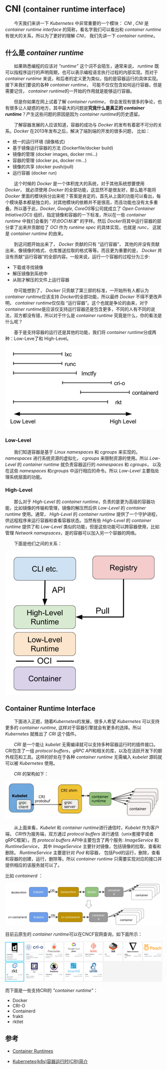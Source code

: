 # CNI  <small>(container runtime interface)</small>

&emsp;&emsp;今天我们来讲一下 *Kubernetes* 中非常重要的一个模块： *CNI* , *CNI* 是 *container runtime interface* 的简称，看名字我们可以看出和 *container runtime* 有很大的关系，所以为了更好的理解 *CNI*， 我们先讲一下 *container runtime*。

## 什么是 *container runtime*

&emsp;&emsp;如果熟悉编程的应该对 *"runtime"* 这个词不会陌生，通常来说， *runtime* 既可以指程序运行的声明周期，也可以表示编程语言执行过程的内部实现。而对于 *container runtime* 来说，和后者的定义更为类似，指的是容器运行的具体实现。接下来我们要说的各种 *container runtime*， 可能不仅仅包含如何运行容器，但是需要记住， *container runtime*的一开始的作用就是能够运行容器。

&emsp;&emsp;但是你如果在网上试着了解 *container runtime*， 你会发现有很多的争论，也有很多让人疑惑的地方，其中最大的问题是**究竟什么是真正的 *container runtime***？产生这些问题的原因是因为 *container runtime*的历史遗留。

&emsp;&emsp;了解容器发展的人应该知道，容器的成功与 *Docker* 的发布有着密不可分的关系。*Docker* 在2013年发布之后，解决了端到端的开发的很多问题， 比如：
* 统一的运行环境 (镜像格式)
* 基于镜像运行容器的方法  (Dockerfile/docker build)
* 镜像的管理 (docker images, docker rmi...)
* 容器的管理 (docker ps, docker rm...)
* 镜像的共享 (docker push/pull)
* 运行容器 (docker run)

&emsp;&emsp;这个时候的 *Docker* 是一个体积庞大的系统，对于其他系统想要使用 *Docker*， 就必须使用 *Docker* 的全部功能，这显然不是很友好，那么能不能将 *Docker* 里面的模块拆分出来呢？答案是肯定的，首先从上面的功能可以看出，每个模块基本都是独立的，对其他模块的依赖并不是很高，而且功能也没有太多重叠。所以基于此，*Docker*, *Google*, *CoreOS*等公司就成立了 *Open Container Intiative(OCI)* 组织，指定镜像和容器的一下标准，所以在一些 *container runtime* 中我们会看到 *"符合OCI标准"* 的字样。然后 *Docker*将其中运行容器的部分拿了出来并贡献给了 *OCI* 作为 *runtime spec* 的具体实现，也就是 *runc*， 这就是 *container runtime* 的由来。

&emsp;&emsp;到这问题开始出来了， *Docker* 贡献的只有 “运行容器”， 其他的并没有贡献出来，像镜像的格式、仓库推送拉取的格式等等。而且更为重要的是， *Docker* 并没有贡献“运行容器”的全部内容。一般来说，运行一个容器的过程分为三步:

* 下载或寻找镜像
* 解压镜像到系统中
* 从刚才解压的文件上运行容器

&emsp;&emsp;你可能想到了， *Docker* 只贡献了第三部的标准，一开始所有人都认为 *container runtime*应该支持 *Docker*的全部功能，所以最终 *Docker* 不得不更改声明， *container runtime*仅仅指 “运行容器”。这个也就是争论的由来，对于 *container runtime*是应该仅支持运行容器还是包含更多，不同的人有不同的说法，双方都没有错，所以对于什么是 *container runtime* 究竟是什么，你的看法是什么呢？

&emsp;&emsp;基于是支持容器的运行还是其他的功能，我们将 *container runtime*分成两种：Low-Leve了和 High-Level。

![container runtime level](img/container-runtime-level.png)

### Low-Level

&emsp;&emsp;我们知道容器是基于 *Linux namespaces* 和 *cgroups* 来实现的。 *namespaces* 进行系统资源的虚拟化， *cgroups* 来限制资源的使用。所以 *Low-Level* 的 *container runtime* 就负责容器运行的 *namespaces* 和 *cgroups*， 以及在这些 *namespaces* 和*cgroups* 中运行相应的命令。所以 *Low-Level* 主要指处理系统层面的功能。

### High-Level

&emsp;&emsp;那么对于 *High-Level* 的 *container runtime*，负责的是更为高级的容器功能，比如镜像的传输和管理，镜像的解压然后供 *Low-Level* 的 *container runtime* 使用。通常， *High-Level* 的 *container runtime* 提供了一个守护进程，供远程程序来运行容器和查看容器状态。当然有些 *High-Level* 的 *container runtime* 提供了和 *Low-Level* 类似的功能，但是这些功能可以跨容器使用，比如管理 *Network namepsaces*，是的容器可以加入另一个容器的网络。

&emsp;&emsp;下面是他们之间的关系：

![diagram of high-level and low-level](img/diagram-between-container-runtimes.png)

## Container Runtime Interface

&emsp;&emsp;下面进入正题，随着*Kubernetes*的发展，很多人希望 *Kubernetes* 可以支持更多的 *container runtime*, 这样对于容器引擎就会有更多的选择。所以 *Kubernetes* 就推出了 *CRI* 这个插件。

&emsp;&emsp;*CRI* 是一个能让 *kubelet* 无需编译就可以支持多种容器运行时的插件接口。CRI包含了一组 *protocol buffers*，*gRPC API*和相关的库，以及在活跃开发下的额外规范和工具。这样的好处在于各种 *container runtime* 无需编入 *kubelet* 源码就可以被 *Kubernetes* 使用。

&emsp;&emsp;*CRI* 的架构如下：

![](img/k8s-cri.jpg)

&emsp;&emsp;从上面来看，*Kubelet* 和 *container runtime*进行通信时，*Kubelet* 作为客户端， *CRI*作为服务端，双方通过 *protocol buffers* 进行通信（unix套接字或者gRPC框架）。而 *protocol buffers API*中主要包含了两个服务: *ImageService* 和 *RuntimeService*， 其中 *ImageService* 主要针对镜像，包括镜像的拉取，查看和删除。 *RuntimeService* 主要是针对 *Pod* 和容器， 包括Pod的运行，删除，查看和容器的创建，运行，删除等。所以 *container runtime* 只需要实现对应的接口并提供相应的该服务就可以了。

比如 *containerd* ：

![containerd](img/containerd.png)

目前云原生的 *container runtime*可以在CNCF官网查询，如下面所示：

![container runtimes](img/container-runtimes.png)

而下面是一些支持CRI的 *"container runtime"*：

* Docker
* CRI-O
* Containerd
* frakti
* rktlet



## 参考

* [Container Runtimes](https://www.ianlewis.org/en/container-runtimes-part-1-introduction-container-r)

* [Kubernetes(k8s)容器运行时(CRI)简介](https://www.kubernetes.org.cn/1079.html)